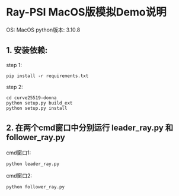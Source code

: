 # **Ray-PSI MacOS版模拟Demo说明**

OS: MacOS
python版本: 3.10.8

## 1. 安装依赖:
step 1:
```commandline
pip install -r requirements.txt
```
step 2:
```commandline
cd curve25519-donna
python setup.py build_ext
python setup.py install
```

## 2. 在两个cmd窗口中分别运行 leader_ray.py 和follower_ray.py

cmd窗口1:
```commandline
python leader_ray.py
```
cmd窗口2:
```commandline
python follower_ray.py
```
